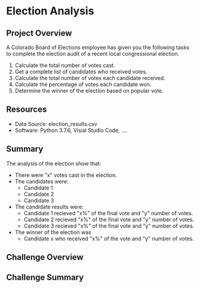 # Election Analysis

## Project Overview
A Colorado Board of Elections employee has given you the following tasks to complete the election audit of a recent local congressional election.

1. Calculate the total number of votes cast.
2. Get a complete list of candidates who received votes.
3. Calculate the total number of votes each candidate received.
4. Calculate the percentage of votes each candidate won.
5. Determine the winner of the election based on popular vote.

## Resources
- Data Source: election_results.csv
- Software: Python 3.7.6, Visial Studio Code, ....

## Summary
The analysis of the election show that:

- There were "x" votes cast in the election.
- The candidates were:
  - Candidate 1
  - Candidate 2
  - Candidate 3
- The candidate results were:
  - Candidate 1 recieved "x%" of the final vote and "y" number of votes.
  - Candidate 2 recieved "x%" of the final vote and "y" number of votes.
  - Candidate 3 recieved "x%" of the final vote and "y" number of votes. 
- The winner of the election was
  - Candidate x who received "x%" of the vote and "y" number of votes.

## Challenge Overview
## Challenge Summary
